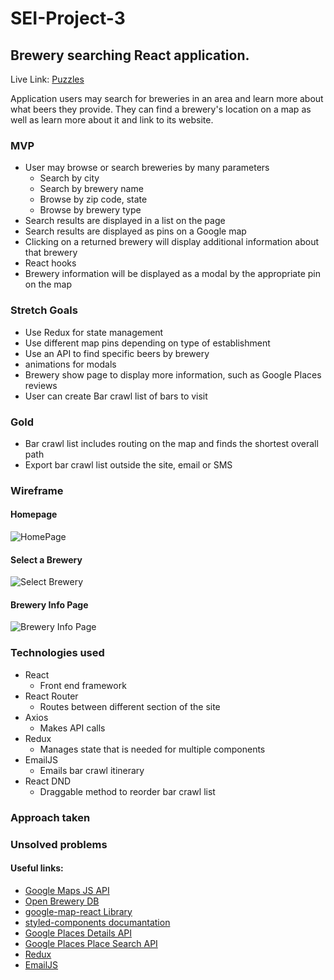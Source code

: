 # SEI-Project-3

## Brewery searching React application. 
Live Link: [Puzzles](http://puzzles.surge.sh/)

Application users may search for breweries in an area and learn more about what beers they provide. They can find a brewery's location on a map as well as learn more about it and link to its website.

### MVP
- User may browse or search breweries by many parameters
  - Search by city
  - Search by brewery name
  - Browse by zip code, state
  - Browse by brewery type
- Search results are displayed in a list on the page
- Search results are displayed as pins on a Google map
- Clicking on a returned brewery will display additional information about that brewery
- React hooks
- Brewery information will be displayed as a modal by the appropriate pin on the map

### Stretch Goals
- Use Redux for state management
- Use different map pins depending on type of establishment
- Use an API to find specific beers by brewery
- animations for modals
- Brewery show page to display more information, such as Google Places reviews
- User can create Bar crawl list of bars to visit

### Gold
- Bar crawl list includes routing on the map and finds the shortest overall path
- Export bar crawl list outside the site, email or SMS

### Wireframe
#### Homepage
![HomePage](/planning/wireframes/HomePage.jpg)
#### Select a Brewery
![Select Brewery](/planning/wireframes/Select_Brewery.jpg)
#### Brewery Info Page
![Brewery Info Page](/planning/wireframes/BreweryInfoPage.jpg)

### Technologies used
* React
  * Front end framework
* React Router
  * Routes between different section of the site
* Axios
  * Makes API calls
* Redux
  * Manages state that is needed for multiple components
* EmailJS 
  * Emails bar crawl itinerary
* React DND
  * Draggable method to reorder bar crawl list


### Approach taken 


### Unsolved problems


#### Useful links:
- [Google Maps JS API](https://developers.google.com/maps/documentation/javascript/overview#maps_map_simple-javascript)
- [Open Brewery DB](https://www.openbrewerydb.org/)
- [google-map-react Library](https://www.npmjs.com/package/google-map-react)
- [styled-components documantation](https://styled-components.com/docs/basics)
- [Google Places Details API](https://developers.google.com/places/web-service/details)
- [Google Places Place Search API](https://developers.google.com/places/web-service/search)
- [Redux](https://react-redux.js.org/?_sm_au_=iVVQss71DZ23QDS5L321jK0f1JH33)
- [EmailJS](https://www.emailjs.com/)

